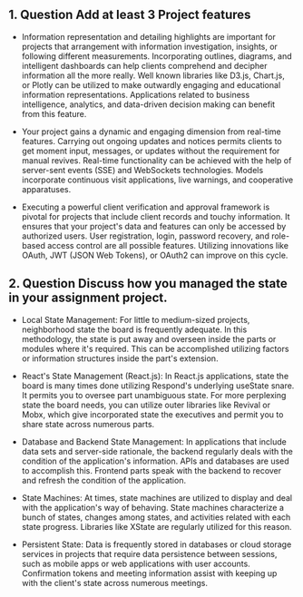 ## 1. Question Add at least 3 Project features
-  Information representation and detailing highlights are important for projects that arrangement with information investigation, insights, or following different measurements. Incorporating outlines, diagrams, and intelligent dashboards can help clients comprehend and decipher information all the more really. Well known libraries like D3.js, Chart.js, or Plotly can be utilized to make outwardly engaging and educational information representations. Applications related to business intelligence, analytics, and data-driven decision making can benefit from this feature.

-  Your project gains a dynamic and engaging dimension from real-time features. Carrying out ongoing updates and notices permits clients to get moment input, messages, or updates without the requirement for manual revives. Real-time functionality can be achieved with the help of server-sent events (SSE) and WebSockets technologies. Models incorporate continuous visit applications, live warnings, and cooperative apparatuses.


-  Executing a powerful client verification and approval framework is pivotal for projects that include client records and touchy information. It ensures that your project's data and features can only be accessed by authorized users. User registration, login, password recovery, and role-based access control are all possible features. Utilizing innovations like OAuth, JWT (JSON Web Tokens), or OAuth2 can improve on this cycle.
 
## 2. Question Discuss how you managed the state in your assignment project.

- Local State Management:
 For little to medium-sized projects, neighborhood state the board is frequently adequate. In this methodology, the state is put away and overseen inside the parts or modules where it's required. This can be accomplished utilizing factors or information structures inside the part's extension.

 - React's State Management (React.js):
 In React.js applications, state the board is many times done utilizing Respond's underlying useState snare. It permits you to oversee part unambiguous state. For more perplexing state the board needs, you can utilize outer libraries like Revival or Mobx, which give incorporated state the executives and permit you to share state across numerous parts.

 - Database and Backend State Management:
 In applications that include data sets and server-side rationale, the backend regularly deals with the condition of the application's information. APIs and databases are used to accomplish this. Frontend parts speak with the backend to recover and refresh the condition of the application.


- State Machines:
 At times, state machines are utilized to display and deal with the application's way of behaving. State machines characterize a bunch of states, changes among states, and activities related with each state progress. Libraries like XState are regularly utilized for this reason.

 - Persistent State:
 Data is frequently stored in databases or cloud storage services in projects that require data persistence between sessions, such as mobile apps or web applications with user accounts. Confirmation tokens and meeting information assist with keeping up with the client's state across numerous meetings.

 